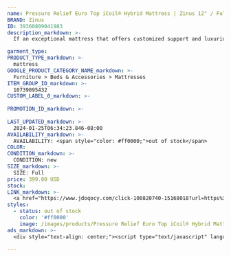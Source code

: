 ```yaml
---
name: Pressure Relief Euro Top iCoil® Hybrid Mattress | Zinus 12" / Full
BRAND: Zinus
ID: 39360809041983
description_markdown: >-
  If an exceptional mattress that offers customized support and luxurious comfort is on your list, look no further than this Pressure Relief Euro Top Hybrid Mattress. With its marshmallowy euro top and innovative pocket springs, this bestseller offers tailored spinal alignment and uninterrupted rest through the magic of our independently wrapped coils.

garment_type:
PRODUCT_TYPE_markdown: >-
  mattress
GOOGLE_PRODUCT_CATEGORY_NAME_markdown: >-
  Furniture > Beds & Accessories > Mattresses
ITEM_GROUP_ID_markdown: >-
  10739095432
CUSTOM_LABEL_0_markdown: >-
  
PROMOTION_ID_markdown: >-
  
LAST_UPDATED_markdown: >-
  2024-01-25T06:34:23.846-08:00
AVAILABILITY_markdown: >-
  AVAILABILITY: <span style="color: #ff0000;">out of stock</span>
COLOR:
CONDITION_markdown: >-
  CONDITION: new
SIZE_markdown: >-
  SIZE: Full
price: 399.00 USD
stock: 
LINK_markdown: >-
  <a href="https://www.jdoqocy.com/click-100820740-15168018?url=https%3A%2F%2Fwww.zinus.com%2Fproducts%2Fpressure-relief-euro-top-pocketed-icoil-spring-mattress%3Fvariant%3D39360809041983" target="_blank" style="display: inline-block; padding: 10px 20px; font-size: 16px; text-align: center; text-decoration: none; cursor: pointer; border: 1px solid #3498db; color: #3498db; background-color: #fff; border-radius: 5px; transition: background-color 0.3s;">Go to Product</a>
styles:
  - status: out of stock
    color: '#ff0000'
    image: /images/products/Pressure Relief Euro Top iCoil® Hybrid Mattress _ Zinus 12_ _ Full/EuroTop12Inch_Hero-min_47ee4050-9fb6-4c78-bb26-6853853c863d.jpg
ads_markdown: >-
  <div style="text-align: center;"><script type="text/javascript" language="javascript" src="https://www.kqzyfj.com/placeholder-52269580?target=_top&mouseover=N"></script></div>

---
```

